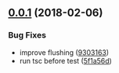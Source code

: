 <a name="0.0.1"></a>
## [0.0.1](https://github.com/anycli/errors/compare/4f86b9dc1221be9b2a7735d41dfb068478035368...v0.0.1) (2018-02-06)


### Bug Fixes

* improve flushing ([9303163](https://github.com/anycli/errors/commit/9303163))
* run tsc before test ([5f1a56d](https://github.com/anycli/errors/commit/5f1a56d))
